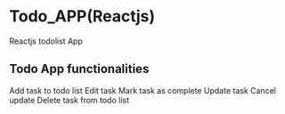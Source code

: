 # Todo_APP(Reactjs)
Reactjs todolist App
## Todo App functionalities
Add task to todo list
Edit task
Mark task as complete
Update task
Cancel update
Delete task from todo list
